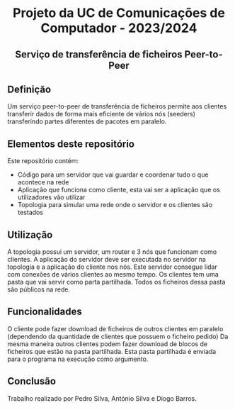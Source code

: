 <h1 align="center">Projeto da UC de Comunicações de Computador - 2023/2024</h1>
<h2 align="center">Serviço de transferência de ficheiros Peer-to-Peer</h2>

## Definição
Um serviço peer-to-peer de transferência de ficheiros permite aos clientes transferir dados de forma mais eficiente de vários nós (seeders) transferindo partes diferentes de pacotes em paralelo.

## Elementos deste repositório
Este repositório contém:
- Código para um servidor que vai guardar e coordenar tudo o que acontece na rede
- Aplicação que funciona como cliente, esta vai ser a aplicação que os utilizadores vão utilizar
- Topologia para simular uma rede onde o servidor e os clientes são testados
## Utilização
A topologia possui um servidor, um router e 3 nós que funcionam como clientes. A aplicação do servidor deve ser executada no servidor na topologia e a aplicação do cliente nos nós. Este servidor consegue lidar com conexões de vários clientes ao mesmo tempo.
Os clientes tem uma pasta que vai servir como parta partilhada. Todos os ficheiros dessa pasta são públicos na rede.
## Funcionalidades
O cliente pode fazer download de ficheiros de outros clientes em paralelo (dependendo da quantidade de clientes que possuem o ficheiro pedido)
Da mesma maneira outros clientes podem fazer download de blocos de ficheiros que estão na pasta partilhada. Esta pasta partilhada é enviada para o programa na execução como argumento.

## Conclusão
Trabalho realizado por Pedro Silva, António Silva e Diogo Barros.
